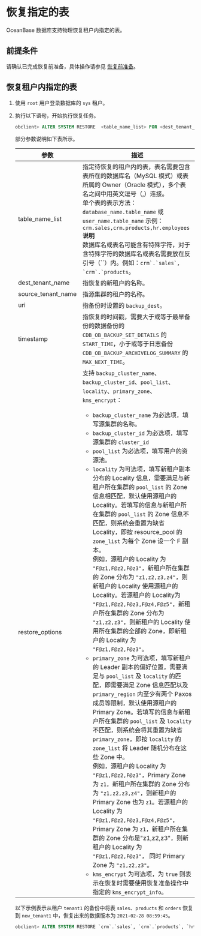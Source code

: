 恢复指定的表
===========================

OceanBase 数据库支持物理恢复租户内指定的表。

前提条件
-------------------------

请确认已完成恢复前准备，具体操作请参见 [恢复前准备](../4.data-recovery/1.preparations-before-recovery.md)。

恢复租户内指定的表
------------------------------

1. 使用 `root` 用户登录数据库的 `sys` 租户。

2. 执行以下语句，开始执行恢复任务。

   ```sql
   obclient> ALTER SYSTEM RESTORE  <table_name_list> FOR <dest_tenant_name>  FROM <source_tenant_name> AT 'uri'  UNTIL 'timestamp' WITH 'restore_option' ;
   ```

   部分参数说明如下表所示。

      |         参数         |     描述     |
   |--------------------|--------------------------------------------------------------------------------------------------------------------------------------------------------------------------------------------------------------------------------------------------------------------------------------------------------------------------------------------------------------------------------------------------------------------------------------------------------------------------------------------------------------------------------------------------------------------------------------------------------------------------------------------------------------------------------------------------------------------------------------------------------------------------------------------------------------------------------------------------------------------------------------------------------------------------------------------------------------------------------------------------------------------------------------------------------------------------------------------------------------------------------------------------------------------------------------------------------------------------------------------------------------------------------------------------------------------------------------------------------------------------------------------------------------------------------------------------------------------------------------------------------------------------------------------------------------------------------------------------------------------------------------------|
   | table_name_list    | 指定待恢复的租户内的表，表名需要包含表所在的数据库名（MySQL 模式）或表所属的 Owner（Oracle 模式），多个表名之间中用英文逗号（,）连接。 </br>单个表的表示方法：`database_name.table_name` 或 `user_name.table_name` 示例：`crm.sales,crm.products,hr.employees` </br>**说明**  </br>数据库名或表名可能含有特殊字符，对于含特殊字符的数据库名或表名需要放在反引号（\`\`）内。例如：```crm`.`sales`, `crm`.`products```。          |
   | dest_tenant_name   | 指恢复的新租户的名称。              |
   | source_tenant_name | 指源集群的租户的名称。  |
   | uri  | 指备份时设置的 `backup_dest`。   |
   | timestamp          | 指恢复的时间戳，需要大于或等于最早备份的数据备份的 `CDB_OB_BACKUP_SET_DETAILS` 的 `START_TIME`，小于或等于日志备份 `CDB_OB_BACKUP_ARCHIVELOG_SUMMARY` 的`MAX_NEXT_TIME`。        |
   | restore_options    | 支持 `backup_cluster_name`、`backup_cluster_id`、`pool_list`、`locality`、`primary_zone`、`kms_encrypt`： <ul><li>`backup_cluster_name` 为必选项，填写源集群的名称。</li> <li>`backup_cluster_id` 为必选项，填写源集群的 `cluster_id` </li> <li>`pool_list` 为必选项，填写用户的资源池。</li> <li>`locality` 为可选项，填写新租户副本分布的 Locality 信息，需要满足与新租户所在集群的 `pool_list` 的 Zone 信息相匹配，默认使用源租户的 Locality。若填写的信息与新租户所在集群的 `pool_list` 的 Zone 信息不匹配，则系统会重置为缺省 Locality，即按 resource_pool 的 `zone_list` 为每个 Zone 设一个 F 副本。 </br>例如，源租户的 Locality 为 `"F@z1,F@z2,F@z3"`，新租户所在集群的 Zone 分布为 `"z1,z2,z3,z4"`，则新租户的 Locality 使用源租户的 Locality。若源租户的 Locality为 `"F@z1,F@z2,F@z3,F@z4,F@z5"`，新租户所在集群的 Zone 分布为 `"z1,z2,z3"`，则新租户的 Locality 使用所在集群的全部的 Zone，即新租户的 Locality 为 `"F@z1,F@z2,F@z3"`。</li>   <li> `primary_zone` 为可选项，填写新租户的 Leader 副本的偏好位置，需要满足与 `pool_list` 及 `locality` 的匹配，即需要满足 Zone 信息匹配以及 `primary_region` 内至少有两个 Paxos 成员等限制，默认使用源租户的 Primary Zone。若填写的信息与新租户所在集群的 `pool_list` 及 `locality` 不匹配，则系统会将其重置为缺省 `primary_zone`，即按 `locality` 的 `zone_list` 将 Leader 随机分布在这些 Zone 中。 </br>例如，源租户的 Locality 为 `"F@z1,F@z2,F@z3"`，Primary Zone 为 `z1`，新租户所在集群的 Zone 分布为 `"z1,z2,z3,z4"`，则新租户的 Primary Zone 也为 `z1`。若源租户的 Locality 为 `"F@z1,F@z2,F@z3,F@z4,F@z5"`，Primary Zone 为 `z1`，新租户所在集群的 Zone 分布是"z1,z2,z3"，则新租户的 Locality 为 `"F@z1,F@z2,F@z3"`， 同时 Primary Zone 为 `"z1,z2,z3"`。</li>   <li>`kms_encrypt` 为可选项，为 `true` 则表示在恢复时需要使用恢复准备操作中指定的 `kms_encrypt_info`。</li></ul>    |

   以下示例表示从租户 `tenant1` 的备份中将表 `sales`、`products` 和 `orders` 恢复到 `new_tenant1` 中，恢复出来的数据版本为 `2021-02-28 08:59:45`。

   ```sql
   obclient> ALTER SYSTEM RESTORE `crm`.`sales`, `crm`.`products`, `hr`.`employees` FOR new_tenant1 FROM tenant1 AT 'oss://antsys-oceanbasebackup/backup_rd/?host=cn-hangzhou-alipay-b.oss-cdn.aliyun-inc.com&access_id=xxx&access_key=xxx' UNTIL '2021-02-28 08:59:45' WITH 'backup_cluster_name=ob20daily.backup&backup_cluster_id=1&pool_list=restore_pool';
   ```
